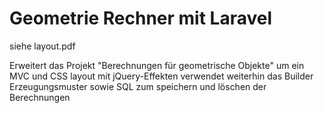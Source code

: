 # Geometrie Rechner mit Laravel

siehe layout.pdf 

Erweitert das Projekt "Berechnungen für geometrische Objekte" um ein MVC und CSS layout mit jQuery-Effekten
verwendet weiterhin das Builder Erzeugungsmuster
sowie SQL zum speichern und löschen der Berechnungen
